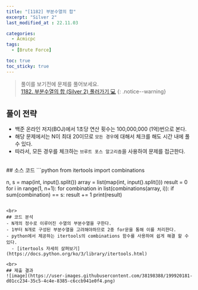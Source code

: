 ```yaml
---
title: "[1182] 부분수열의 합"
excerpt: "Silver 2"
last_modified_at : 22.11.03

categories:
  - Acmicpc
tags:
  - [Brute Force]

toc: true
toc_sticky: true
---
```

> 풀이를 보기전에 문제를 풀어보세요.  
> [1182. 부분수열의 합 (Silver 2) 풀러가기 💻](https://www.acmicpc.net/problem/1182)
{: .notice--warning}

## 풀이 전략
- 백준 온라인 저지(BOJ)에서 1초당 연산 횟수는 100,000,000 (1억)번으로 본다.
- 해당 문제에서는 N이 최대 20이므로 `모든 경우`에 대해서 체크를 해도 시간 내에 풀 수 있다.  
- 따라서, 모든 경우를 체크하는 `브루트 포스 알고리즘`을 사용하여 문제를 접근한다.
  
<br>
## 소스 코드
```python
from itertools import combinations

n, s = map(int, input().split())
array = list(map(int, input().split()))
result = 0
for i in range(1, n+1):
    for combination in list(combinations(array, i)):
        if sum(combination) == s:
            result += 1
print(result)
```
  
<br>
## 코드 분석
- N개의 정수로 이루어진 수열의 부분수열을 구한다.
- 1부터 N개로 구성된 부분수열을 고려해야하므로 2중 for문을 통해 이를 처리한다.
- python에서 제공하는 itertools의 combinations 함수를 사용하여 쉽게 해결 할 수 있다.  
  - [itertools 자세히 살펴보기](https://docs.python.org/ko/3/library/itertools.html)
  
<br>
## 제출 결과  
![image](https://user-images.githubusercontent.com/38198388/199920181-d01cc234-35c5-4c4e-8385-c6ccb941e0f4.png)
